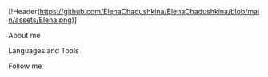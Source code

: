 [!Header(https://github.com/ElenaChadushkina/ElenaChadushkina/blob/main/assets/Elena.png)]

About me

Languages and Tools

Follow me


